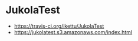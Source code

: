 # JukolaTest

* https://travis-ci.org/ikettu/JukolaTest
* https://jukolatest.s3.amazonaws.com/index.html